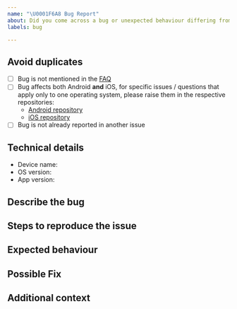 ```yaml
---
name: "\U0001F6A8 Bug Report"
about: Did you come across a bug or unexpected behaviour differing from the docs?
labels: bug

---
```

<!--
Thanks for reporting a bug 🙌 ❤️

Before opening a new issue, please make sure that we do not have any duplicates already open. You can ensure this by searching the issue list for this repository. If there is a duplicate, please close your issue and add a comment to the existing issue instead.

Also, be sure to check our documentation first: https://github.com/Digitaler-Impfnachweis/documentation
-->

## Avoid duplicates
* [ ] Bug is not mentioned in the [FAQ](https://digitaler-impfnachweis-app.de/faq/)
* [ ] Bug affects both Android **and** iOS, for specific issues / questions that apply only to one operating system, please raise them in the respective repositories:
    * [Android repository](https://github.com/Digitaler-Impfnachweis/covpass-android)
    * [iOS repository](https://github.com/Digitaler-Impfnachweis/covpass-ios)
* [ ] Bug is not already reported in another issue

## Technical details

- Device name:
- OS version:
- App version:

## Describe the bug

<!-- Describe your issue -->

## Steps to reproduce the issue

<!-- include screenshots, logs, code or other info to help explain your problem -->

<!--
1. Go to '...'
2. Click on '....'
3. Scroll down to '....'
4. See error
-->

## Expected behaviour

<!-- A clear and concise description of what you expected to happen. -->

## Possible Fix

<!--- Not obligatory, but suggest a fix or reason for the bug -->

## Additional context

<!-- Add any other context about the problem here. -->
